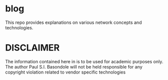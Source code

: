 # blog
This repo provides explanations on various network concepts and technologies.

# DISCLAIMER 
The information contained here in is to be used for academic purposes only. The author Paul S.I. Basondole will not be held responsible for any copyright violation related to vendor specific technologies
